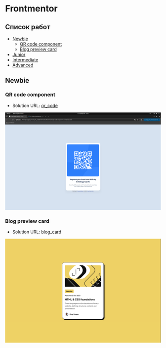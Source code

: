 # Frontmentor

## Список работ

- [Newbie](#newbie)
    - [QR code component](#qr-code-component)
    - [Blog preview card](#blog-preview-card)
- [Junior](#junior)
- [Intermediate](#intermediate)
- [Advanced](#advanced)

## Newbie

### QR code component

- Solution URL: [qr_code](https://github.com/jull20/frontmentor/tree/848f6681aaa3af8348e67883c9128d48571491da/qr)

![alt text](<screenshots/qr_code.png>)

### Blog preview card

- Solution URL: [blog_card](https://github.com/jull20/frontmentor/tree/d3cb75186d918fa4de57a05ef7aac92de1a89c9d/blog_card)

![alt text](<screenshots/blog_card.png>)


